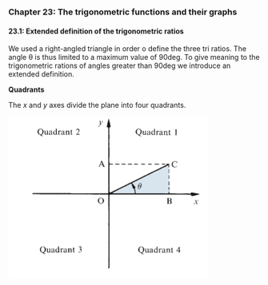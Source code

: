 ### Chapter 23: The trigonometric functions and their graphs

#### 23.1: Extended definition of the trigonometric ratios

We used a right-angled triangle in order o define the three tri ratios.
The angle θ is thus limited to a maximum value of 90deg. To give meaning to the trigonometric rations of angles greater
than 90deg we introduce an extended definition.

**Quadrants**

The _x_ and _y_ axes divide the plane into four quadrants.

<img src="./img/quadrant.png" width=400px style="border-radius:5px"/>
